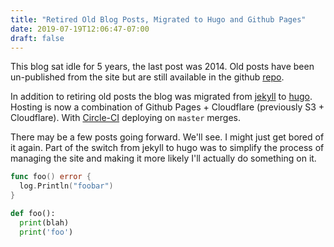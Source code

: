 ```yaml
---
title: "Retired Old Blog Posts, Migrated to Hugo and Github Pages"
date: 2019-07-19T12:06:47-07:00
draft: false
---
```


This blog sat idle for 5 years, the last post was 2014. Old posts have been
un-published from the site but are still available in the
github [repo](https://github.com/joemiller/blog/tree/master/content/post).

In addition to retiring old posts the blog was migrated from
[jekyll](https://jekyllrb.com/) to [hugo](https://gohugo.io/). Hosting is
now a combination of Github Pages + Cloudflare (previously S3 + Cloudflare).
With [Circle-CI](https://circleci.com) deploying on `master` merges.

There may be a few posts going forward. We'll see. I might just get
bored of it again. Part of the switch from jekyll to hugo was to simplify
the process of managing the site and making it more likely I'll actually
do something on it.

```go
func foo() error {
  log.Println("foobar")
}
```

```python
def foo():
  print(blah)
  print('foo')
```